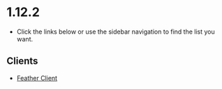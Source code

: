 # 1.12.2

- Click the links below or use the sidebar navigation to find the list you want.

## Clients

- [Feather Client](https://microcontrollersdev.github.io/Alternatives/1.8.9/feather_client)
